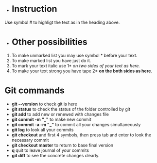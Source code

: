 * # Instruction
Use symbol # to highligt the text as in the heading above.
* # Other possibilities
1. To make unmarked list you may use symbol * before your text.
2. To make marked list you have just do it.
3. To mark your text italic use 1* *on two sides of your text as here.* 
4. To make your text strong you have tape 2* **on the both sides as here**.
# Git commands
* **git --version** to check git is here
* **git status** to check the status of the folder controlled by git 
* **git add** to add new or renewed with changes file
* **git commit -m "_"** to make new commit
* **git commit -a -m "_"** to commit all your changes simultaneously
* **git log** to look all your commits
* **git checkout** and first 4 symbols, then press tab and enter to look the necessary commit
* **git checkout master** to return to base final version
* **q** quit to leave journal of your commits
* **git diff** to see the concrete changes clearly.